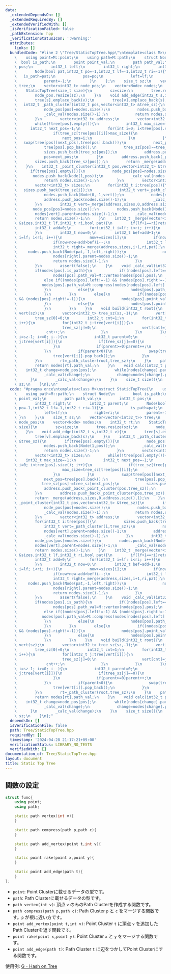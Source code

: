 ```yaml
---
data:
  _extendedDependsOn: []
  _extendedRequiredBy: []
  _extendedVerifiedWith: []
  _isVerificationFailed: false
  _pathExtension: hpp
  _verificationStatusIcon: ':warning:'
  attributes:
    links: []
  bundledCode: "#line 2 \"Tree/StaticTopTree.hpp\"\ntemplate<class M>\nstruct StaticTopTree{\n\
    \    using point=M::point;\n    using path=M::path;\n    struct Node{\n      \
    \  bool is_path;\n        point point_val;\n        path path_val;\n        int32_t\
    \ pos;\n        int32_t left;\n        int32_t right;\n        int32_t parent;\n\
    \        Node(bool pat,int32_t po=-1,int32_t lf=-1,int32_t ri=-1){\n         \
    \   is_path=pat;\n            pos=po;\n            left=lf;\n            right=ri;\n\
    \            parent=-1;\n        }\n    };\n    size_t sz;\n    vector<vector<int32_t>>\
    \ tree;\n    vector<int32_t> node_pos;\n    vector<Node> nodes;\n    int32_t rt;\n\
    \    StaticTopTree(size_t size){\n        sz=size;\n        tree.resize(sz);\n\
    \        node_pos.resize(sz);\n    }\n    void add_edge(int32_t s,int32_t v){\n\
    \        tree[s].emplace_back(v);\n        tree[v].emplace_back(s);\n    }\n \
    \   int32_t _path_cluster(int32_t pos,vector<int32_t> &tree_sz){\n        if(tree[pos].empty()){\n\
    \            node_pos[pos]=nodes.size();\n            nodes.push_back(Node(1,pos));\n\
    \            _calc_val(nodes.size()-1);\n            return nodes.size()-1;\n\
    \        }\n        vector<int32_t> address;\n        vector<int32_t> sizes;\n\
    \        while(!tree[pos].empty()){\n            int32_t max_size=-1;\n      \
    \      int32_t next_pos=-1;\n            for(int i=0; i<tree[pos].size(); i++){\n\
    \                if(tree_sz[tree[pos][i]]>max_size){\n                    max_size=tree_sz[tree[pos][i]];\n\
    \                    next_pos=i;\n                }\n            }\n         \
    \   swap(tree[pos][next_pos],tree[pos].back());\n            next_pos=tree[pos].back();\n\
    \            tree[pos].pop_back();\n            tree_sz[pos]-=tree_sz[next_pos];\n\
    \            sizes.push_back(tree_sz[pos]);\n            address.push_back(_point_cluster(pos,tree_sz));\n\
    \            pos=next_pos;\n        }\n        address.push_back(_point_cluster(pos,tree_sz));\n\
    \        sizes.push_back(tree_sz[pos]);\n        return _merge(address,sizes,0,address.size(),1);\n\
    \    }\n    int32_t _point_cluster(int32_t pos,vector<int32_t> &tree_sz){\n  \
    \      if(tree[pos].empty()){\n            node_pos[pos]=nodes.size();\n     \
    \       nodes.push_back(Node(1,pos));\n            _calc_val(nodes.size()-1);\n\
    \            return nodes.size()-1;\n        }\n        vector<int32_t> address;\n\
    \        vector<int32_t> sizes;\n        for(int32_t i:tree[pos]){\n         \
    \   sizes.push_back(tree_sz[i]);\n            int32_t vert=_path_cluster(i,tree_sz);\n\
    \            nodes.push_back(Node(0,-1,vert));\n            nodes[vert].parent=nodes.size()-1;\n\
    \            address.push_back(nodes.size()-1);\n            _calc_val(nodes.size()-1);\n\
    \        }\n        int32_t vert=_merge(address,sizes,0,address.size(),0);\n \
    \       node_pos[pos]=nodes.size();\n        nodes.push_back(Node(1,pos,vert));\n\
    \        nodes[vert].parent=nodes.size()-1;\n        _calc_val(nodes.size()-1);\n\
    \        return nodes.size()-1;\n    }\n    int32_t _merge(vector<int32_t> &address,vector<int32_t>\
    \ &sizes,int32_t lf,int32_t ri,bool pat){\n        if(lf+1==ri)return address[lf];\n\
    \        int32_t add=0;\n        for(int32_t i=lf; i<ri; i++){\n            add+=sizes[i];\n\
    \        }\n        int32_t now=0;\n        int32_t bef=add+1;\n        for(int32_t\
    \ i=lf; i<ri; i++){\n            now+=sizes[i];\n            if(now>add-now){\n\
    \                if(now+now-add>bef)i--;\n                int32_t left=_merge(address,sizes,lf,i+1,pat);\n\
    \                int32_t right=_merge(address,sizes,i+1,ri,pat);\n           \
    \     nodes.push_back(Node(pat,-1,left,right));\n                nodes[left].parent=nodes.size()-1;\n\
    \                nodes[right].parent=nodes.size()-1;\n                _calc_val(nodes.size()-1);\n\
    \                return nodes.size()-1;\n            }\n            bef=add-now-now;\n\
    \        }\n        assert(false);\n    }\n    void _calc_val(int32_t pos){\n\
    \        if(nodes[pos].is_path){\n            if((nodes[pos].left==-1) && (nodes[pos].right==-1)){\n\
    \                nodes[pos].path_val=M::vertex(nodes[pos].pos);\n            }\n\
    \            else if((nodes[pos].left!=-1) && (nodes[pos].right!=-1)){\n     \
    \           nodes[pos].path_val=M::compress(nodes[nodes[pos].left].path_val,nodes[nodes[pos].right].path_val);\n\
    \            }\n            else{\n                nodes[pos].path_val=M::add_vertex(nodes[nodes[pos].left].point_val,nodes[pos].pos);\n\
    \            }\n        }\n        else{\n            if((nodes[pos].left!=-1)\
    \ && (nodes[pos].right!=-1)){\n                nodes[pos].point_val=M::rake(nodes[nodes[pos].left].point_val,nodes[nodes[pos].right].point_val);\n\
    \            }\n            else{\n                nodes[pos].point_val=M::add_edge(nodes[nodes[pos].left].path_val);\n\
    \            }\n        }\n    }\n    void build(int32_t root){\n        vector<int32_t>\
    \ vert(sz);\n        vector<int32_t> tree_sz(sz,-1);\n        vert[0]=root;\n\
    \        tree_sz[0]=0;\n        int32_t cnt=1;\n        for(int32_t i=0; i<sz;\
    \ i++){\n            for(int32_t j:tree[vert[i]]){\n                if(tree_sz[j]){\n\
    \                    tree_sz[j]=0;\n                    vert[cnt]=j;\n       \
    \             cnt++;\n                }\n            }\n        }\n        for(int32_t\
    \ i=sz-1; i>=0; i--){\n            int32_t parent=0;\n            for(int32_t\
    \ j:tree[vert[i]]){\n                if(tree_sz[j]==0){\n                    parent=-parent-1;\n\
    \                }\n                if(parent>=0)parent++;\n                tree_sz[vert[i]]+=tree_sz[j];\n\
    \            }\n            if(parent<0){\n                swap(tree[vert[i]][-parent-1],tree[vert[i]].back());\n\
    \                tree[vert[i]].pop_back();\n            }\n            tree_sz[vert[i]]++;\n\
    \        }\n        rt=_path_cluster(root,tree_sz);\n    }\n    path root_value(){\n\
    \        return nodes[rt].path_val;\n    }\n    void calc(int32_t pos){\n    \
    \    int32_t change=node_pos[pos];\n        while(nodes[change].parent!=-1){\n\
    \            _calc_val(change);\n            change=nodes[change].parent;\n  \
    \      }\n        _calc_val(change);\n    }\n    size_t size(){\n        return\
    \ sz;\n    }\n};\n"
  code: "#pragma once\ntemplate<class M>\nstruct StaticTopTree{\n    using point=M::point;\n\
    \    using path=M::path;\n    struct Node{\n        bool is_path;\n        point\
    \ point_val;\n        path path_val;\n        int32_t pos;\n        int32_t left;\n\
    \        int32_t right;\n        int32_t parent;\n        Node(bool pat,int32_t\
    \ po=-1,int32_t lf=-1,int32_t ri=-1){\n            is_path=pat;\n            pos=po;\n\
    \            left=lf;\n            right=ri;\n            parent=-1;\n       \
    \ }\n    };\n    size_t sz;\n    vector<vector<int32_t>> tree;\n    vector<int32_t>\
    \ node_pos;\n    vector<Node> nodes;\n    int32_t rt;\n    StaticTopTree(size_t\
    \ size){\n        sz=size;\n        tree.resize(sz);\n        node_pos.resize(sz);\n\
    \    }\n    void add_edge(int32_t s,int32_t v){\n        tree[s].emplace_back(v);\n\
    \        tree[v].emplace_back(s);\n    }\n    int32_t _path_cluster(int32_t pos,vector<int32_t>\
    \ &tree_sz){\n        if(tree[pos].empty()){\n            node_pos[pos]=nodes.size();\n\
    \            nodes.push_back(Node(1,pos));\n            _calc_val(nodes.size()-1);\n\
    \            return nodes.size()-1;\n        }\n        vector<int32_t> address;\n\
    \        vector<int32_t> sizes;\n        while(!tree[pos].empty()){\n        \
    \    int32_t max_size=-1;\n            int32_t next_pos=-1;\n            for(int\
    \ i=0; i<tree[pos].size(); i++){\n                if(tree_sz[tree[pos][i]]>max_size){\n\
    \                    max_size=tree_sz[tree[pos][i]];\n                    next_pos=i;\n\
    \                }\n            }\n            swap(tree[pos][next_pos],tree[pos].back());\n\
    \            next_pos=tree[pos].back();\n            tree[pos].pop_back();\n \
    \           tree_sz[pos]-=tree_sz[next_pos];\n            sizes.push_back(tree_sz[pos]);\n\
    \            address.push_back(_point_cluster(pos,tree_sz));\n            pos=next_pos;\n\
    \        }\n        address.push_back(_point_cluster(pos,tree_sz));\n        sizes.push_back(tree_sz[pos]);\n\
    \        return _merge(address,sizes,0,address.size(),1);\n    }\n    int32_t\
    \ _point_cluster(int32_t pos,vector<int32_t> &tree_sz){\n        if(tree[pos].empty()){\n\
    \            node_pos[pos]=nodes.size();\n            nodes.push_back(Node(1,pos));\n\
    \            _calc_val(nodes.size()-1);\n            return nodes.size()-1;\n\
    \        }\n        vector<int32_t> address;\n        vector<int32_t> sizes;\n\
    \        for(int32_t i:tree[pos]){\n            sizes.push_back(tree_sz[i]);\n\
    \            int32_t vert=_path_cluster(i,tree_sz);\n            nodes.push_back(Node(0,-1,vert));\n\
    \            nodes[vert].parent=nodes.size()-1;\n            address.push_back(nodes.size()-1);\n\
    \            _calc_val(nodes.size()-1);\n        }\n        int32_t vert=_merge(address,sizes,0,address.size(),0);\n\
    \        node_pos[pos]=nodes.size();\n        nodes.push_back(Node(1,pos,vert));\n\
    \        nodes[vert].parent=nodes.size()-1;\n        _calc_val(nodes.size()-1);\n\
    \        return nodes.size()-1;\n    }\n    int32_t _merge(vector<int32_t> &address,vector<int32_t>\
    \ &sizes,int32_t lf,int32_t ri,bool pat){\n        if(lf+1==ri)return address[lf];\n\
    \        int32_t add=0;\n        for(int32_t i=lf; i<ri; i++){\n            add+=sizes[i];\n\
    \        }\n        int32_t now=0;\n        int32_t bef=add+1;\n        for(int32_t\
    \ i=lf; i<ri; i++){\n            now+=sizes[i];\n            if(now>add-now){\n\
    \                if(now+now-add>bef)i--;\n                int32_t left=_merge(address,sizes,lf,i+1,pat);\n\
    \                int32_t right=_merge(address,sizes,i+1,ri,pat);\n           \
    \     nodes.push_back(Node(pat,-1,left,right));\n                nodes[left].parent=nodes.size()-1;\n\
    \                nodes[right].parent=nodes.size()-1;\n                _calc_val(nodes.size()-1);\n\
    \                return nodes.size()-1;\n            }\n            bef=add-now-now;\n\
    \        }\n        assert(false);\n    }\n    void _calc_val(int32_t pos){\n\
    \        if(nodes[pos].is_path){\n            if((nodes[pos].left==-1) && (nodes[pos].right==-1)){\n\
    \                nodes[pos].path_val=M::vertex(nodes[pos].pos);\n            }\n\
    \            else if((nodes[pos].left!=-1) && (nodes[pos].right!=-1)){\n     \
    \           nodes[pos].path_val=M::compress(nodes[nodes[pos].left].path_val,nodes[nodes[pos].right].path_val);\n\
    \            }\n            else{\n                nodes[pos].path_val=M::add_vertex(nodes[nodes[pos].left].point_val,nodes[pos].pos);\n\
    \            }\n        }\n        else{\n            if((nodes[pos].left!=-1)\
    \ && (nodes[pos].right!=-1)){\n                nodes[pos].point_val=M::rake(nodes[nodes[pos].left].point_val,nodes[nodes[pos].right].point_val);\n\
    \            }\n            else{\n                nodes[pos].point_val=M::add_edge(nodes[nodes[pos].left].path_val);\n\
    \            }\n        }\n    }\n    void build(int32_t root){\n        vector<int32_t>\
    \ vert(sz);\n        vector<int32_t> tree_sz(sz,-1);\n        vert[0]=root;\n\
    \        tree_sz[0]=0;\n        int32_t cnt=1;\n        for(int32_t i=0; i<sz;\
    \ i++){\n            for(int32_t j:tree[vert[i]]){\n                if(tree_sz[j]){\n\
    \                    tree_sz[j]=0;\n                    vert[cnt]=j;\n       \
    \             cnt++;\n                }\n            }\n        }\n        for(int32_t\
    \ i=sz-1; i>=0; i--){\n            int32_t parent=0;\n            for(int32_t\
    \ j:tree[vert[i]]){\n                if(tree_sz[j]==0){\n                    parent=-parent-1;\n\
    \                }\n                if(parent>=0)parent++;\n                tree_sz[vert[i]]+=tree_sz[j];\n\
    \            }\n            if(parent<0){\n                swap(tree[vert[i]][-parent-1],tree[vert[i]].back());\n\
    \                tree[vert[i]].pop_back();\n            }\n            tree_sz[vert[i]]++;\n\
    \        }\n        rt=_path_cluster(root,tree_sz);\n    }\n    path root_value(){\n\
    \        return nodes[rt].path_val;\n    }\n    void calc(int32_t pos){\n    \
    \    int32_t change=node_pos[pos];\n        while(nodes[change].parent!=-1){\n\
    \            _calc_val(change);\n            change=nodes[change].parent;\n  \
    \      }\n        _calc_val(change);\n    }\n    size_t size(){\n        return\
    \ sz;\n    }\n};"
  dependsOn: []
  isVerificationFile: false
  path: Tree/StaticTopTree.hpp
  requiredBy: []
  timestamp: '2024-04-28 21:17:21+09:00'
  verificationStatus: LIBRARY_NO_TESTS
  verifiedWith: []
documentation_of: Tree/StaticTopTree.hpp
layout: document
title: Static Top Tree
---
```

## 関数の設定
```cpp
struct func{
    using point;
    using path;

    static path vertex(int v){
    }

    static path compress(path p,path c){
    }

    static path add_vertex(point t,int v){
    }

    static point rake(point x,point y){
    }

    static point add_edge(path t){
    }
};
```
* `point`: Point Clusterに載せるデータの型です。
* `path`: Path Clusterに載せるデータの型です。
* `path vertex(int v)`: 頂点 `v` のみのPath Clusterを作成する関数です。
* `path compress(path p,path c)`: Path Cluster `p` と `c` をマージする関数です。`p` が根に近い方です。
* `point add_vertex(point t,int v)`: Point Cluster `t` に頂点 `v` を追加したPath Clusterを返す関数です。
* `point rake(point x,point y)`: Point Cluster `x` と `y` をマージする関数です。
* `point add_edge(path t)`: Path Cluster `t` に辺をつかしてPoint Clusterにする関数です。

使用例: [G - Hash on Tree](https://atcoder.jp/contests/abc351/submissions/52918177)